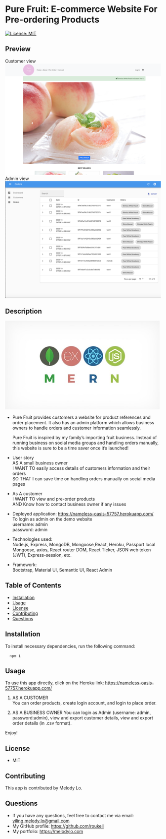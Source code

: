   # Pure Fruit: E-commerce Website For Pre-ordering Products

  [![License: MIT](https://img.shields.io/badge/License-MIT-yellow.svg)](https://opensource.org/licenses/MIT)

  ## Preview
  Customer view
  ![img](./image/preview.png)
  Admin view
  ![img](./image/preview1.png)

  ## Description
  ![img](./image/mern.jpeg)
  * Pure Fruit provides customers a website for product references and order placement. It also has an admin platform which allows business owners to handle orders and customer information seamlessly.  
  
    Pure Fruit is inspired by my family’s importing fruit business. Instead of running business on social media groups and handling orders manually, this website is sure to be a time saver once it’s launched! 

  * User story  
    AS A small business owner  
    I WANT TO easily access details of customers information and their orders  
    SO THAT I can save time on handling orders manually on social media pages  

  * As A customer  
    I WANT TO view and pre-order products  
    AND Know how to contact business owner if any issues  

  * Deployed application: https://nameless-oasis-57757.herokuapp.com/  
    To login as admin on the demo website  
    username: admin  
    password: admin

  * Technologies used:   
    Node.js, Express, MongoDB, Mongoose,React, Heroku, Passport local Mongoose, axios, React router DOM, React Ticker, JSON web token (JWT), Express-session, etc.

  * Framework:  
    Bootstrap, Material UI, Semantic UI, React Admin


  ## Table of Contents
  * [Installation](#installation)
  * [Usage](#Usage)
  * [License](#License)
  * [Contributing](#Contributing)
  * [Questions](#Questions)

  ## Installation
  To install necessary dependencies, run the following command:

      npm i

  ## Usage
  To use this app directly, click on the Heroku link: https://nameless-oasis-57757.herokuapp.com/

  1. AS A CUSTOMER  
     You can order products, create login account, and login to place order.
    
  2. AS A BUSINESS OWNER
     You can login as Admin (username: admin, password:admin), view and export customer details, view and export order details (in .csv format).

  Enjoy!

  ## License
  * MIT

  ## Contributing
  This app is contributed by Melody Lo.


  ## Questions
  * If you have any questions, feel free to contact me via email: yiling.melody.lo@gmail.com
  * My GitHub profile: https://github.com/roukell
  * My portfolio: https://melodylo.com

  
  